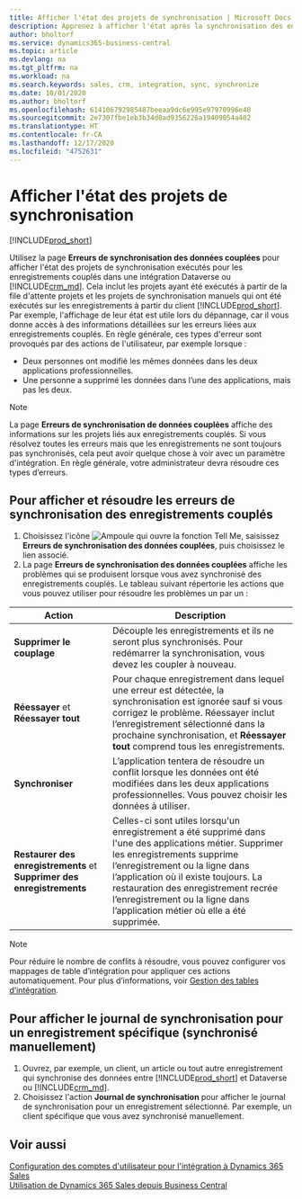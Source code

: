```yaml
---
title: Afficher l'état des projets de synchronisation | Microsoft Docs
description: Apprenez à afficher l'état après la synchronisation des enregistrements couplés.
author: bholtorf
ms.service: dynamics365-business-central
ms.topic: article
ms.devlang: na
ms.tgt_pltfrm: na
ms.workload: na
ms.search.keywords: sales, crm, integration, sync, synchronize
ms.date: 10/01/2020
ms.author: bholtorf
ms.openlocfilehash: 614106792985487beeaa9dc6e995e97970996e48
ms.sourcegitcommit: 2e7307fbe1eb3b34d0ad9356226a19409054a402
ms.translationtype: HT
ms.contentlocale: fr-CA
ms.lasthandoff: 12/17/2020
ms.locfileid: "4752631"
---
```

# <a name="view-the-status-of-synchronization-jobs"></a>Afficher l'état des projets de synchronisation
[!INCLUDE[prod_short](includes/cc_data_platform_banner.md)]

Utilisez la page **Erreurs de synchronisation des données couplées** pour afficher l'état des projets de synchronisation exécutés pour les enregistrements couplés dans une intégration Dataverse ou [!INCLUDE[crm_md](includes/crm_md.md)]. Cela inclut les projets ayant été exécutés à partir de la file d'attente projets et les projets de synchronisation manuels qui ont été exécutés sur les enregistrements à partir du client [!INCLUDE[prod_short](includes/prod_short.md)]. Par exemple, l'affichage de leur état est utile lors du dépannage, car il vous donne accès à des informations détaillées sur les erreurs liées aux enregistrements couplés. En règle générale, ces types d'erreur sont provoqués par des actions de l'utilisateur, par exemple lorsque :  

* Deux personnes ont modifié les mêmes données dans les deux applications professionnelles.
* Une personne a supprimé les données dans l’une des applications, mais pas les deux.

> [!Note]
> La page **Erreurs de synchronisation de données couplées** affiche des informations sur les projets liés aux enregistrements couplés. Si vous résolvez toutes les erreurs mais que les enregistrements ne sont toujours pas synchronisés, cela peut avoir quelque chose à voir avec un paramètre d'intégration. En règle générale, votre administrateur devra résoudre ces types d’erreurs.   

<!--

> [!VIDEO https://go.microsoft.com/fwlink/?linkid=2098171]

-->

## <a name="to-view-and-resolve-synchronization-errors-for-coupled-records"></a>Pour afficher et résoudre les erreurs de synchronisation des enregistrements couplés
1. Choisissez l'icône ![Ampoule qui ouvre la fonction Tell Me](media/ui-search/search_small.png "Dites-moi ce que vous voulez faire"), saisissez **Erreurs de synchronisation des données couplées**, puis choisissez le lien associé.
2. La page **Erreurs de synchronisation des données couplées** affiche les problèmes qui se produisent lorsque vous avez synchronisé des enregistrements couplés. Le tableau suivant répertorie les actions que vous pouvez utiliser pour résoudre les problèmes un par un :

|Action|Description|
|----|----|
|**Supprimer le couplage**|Découple les enregistrements et ils ne seront plus synchronisés. Pour redémarrer la synchronisation, vous devez les coupler à nouveau. |
|**Réessayer** et **Réessayer tout**|Pour chaque enregistrement dans lequel une erreur est détectée, la synchronisation est ignorée sauf si vous corrigez le problème. Réessayer inclut l’enregistrement sélectionné dans la prochaine synchronisation, et **Réessayer tout** comprend tous les enregistrements.|
|**Synchroniser**|L’application tentera de résoudre un conflit lorsque les données ont été modifiées dans les deux applications professionnelles. Vous pouvez choisir les données à utiliser.|
|**Restaurer des enregistrements** et **Supprimer des enregistrements**|Celles-ci sont utiles lorsqu'un enregistrement a été supprimé dans l'une des applications métier. Supprimer les enregistrements supprime l’enregistrement ou la ligne dans l’application où il existe toujours. La restauration des enregistrement recrée l’enregistrement ou la ligne dans l’application métier où elle a été supprimée.|

> [!NOTE]
> Pour réduire le nombre de conflits à résoudre, vous pouvez configurer vos mappages de table d’intégration pour appliquer ces actions automatiquement. Pour plus d’informations, voir [Gestion des tables d’intégration](admin-how-to-modify-table-mappings-for-synchronization.md#mapping-integration-tables).

## <a name="to-view-the-synchronization-log-for-a-specific-manually-synchronized-record"></a>Pour afficher le journal de synchronisation pour un enregistrement spécifique (synchronisé manuellement)
1. Ouvrez, par exemple, un client, un article ou tout autre enregistrement qui synchronise des données entre [!INCLUDE[prod_short](includes/prod_short.md)] et Dataverse ou [!INCLUDE[crm_md](includes/crm_md.md)].
2. Choisissez l'action **Journal de synchronisation** pour afficher le journal de synchronisation pour un enregistrement sélectionné. Par exemple, un client spécifique que vous avez synchronisé manuellement.

## <a name="see-also"></a>Voir aussi  
[Configuration des comptes d'utilisateur pour l'intégration à Dynamics 365 Sales](admin-setting-up-integration-with-dynamics-sales.md)  
[Utilisation de Dynamics 365 Sales depuis Business Central](marketing-integrate-dynamicscrm.md)
